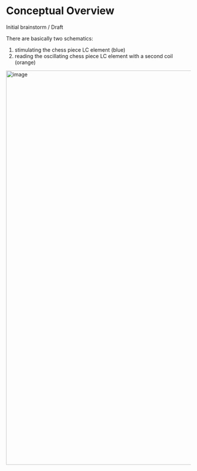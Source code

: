 # Conceptual Overview
Initial brainstorm / Draft

There are basically two schematics: 
1.  stimulating the chess piece LC element (blue) 
1.  reading the oscillating chess piece LC element with a second coil (orange)

<img width="1074" alt="image" src="https://github.com/fdraeger/eChessBoard/assets/19647221/219fcea4-371e-4bcf-8b82-fa8c6dfefb2d">

